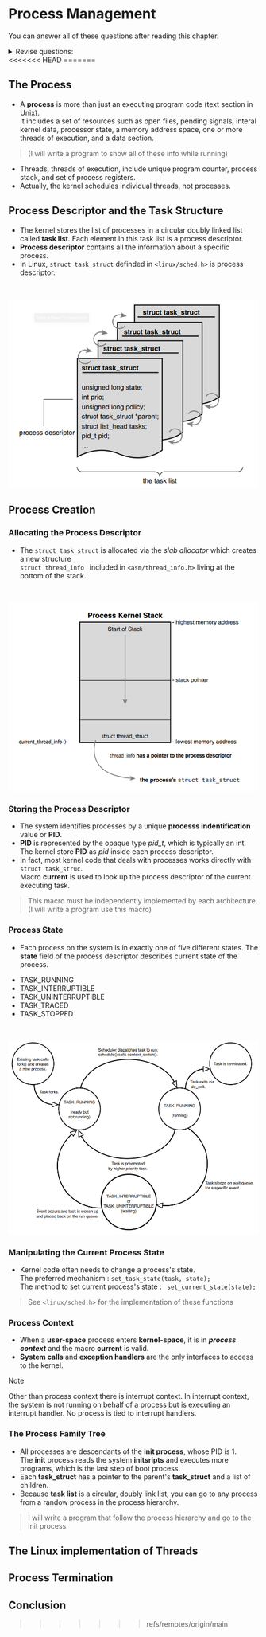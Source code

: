 # Process Management
You can answer all of these questions after reading this chapter.
<details>
    <summary>Revise questions: </summary>

        - What is process ?
        - What is thread ?
        - What is process descriptor? 
        - How does kernel store process descriptors?  
        - How does kernel allocate process descriptors?
        - What is process state and how to manipulate them ?
        - How many process states are there ?
        - What is process context ?
        - What is the first process in system (PID = 1) ?
</details>
<<<<<<< HEAD
=======

## The Process
- A __process__ is more than just an executing program code (text section in Unix).
<br>It includes a set of resources such as open files, pending signals, interal kernel data, processor state, a memory address space, one or more threads of execution, and a data section. 
> (I will write a program to show all of these info while running)
- Threads, threads of execution, include unique program counter, process stack, and set of process registers.
- Actually, the kernel schedules individual threads, not processes.

## Process Descriptor and the Task Structure
- The kernel stores the list of processes in a circular doubly linked list called **task list**. Each element in this task list is a process descriptor.
- **Process descriptor** contains all the information about a specific process. 
- In Linux, ```struct task_struct``` definded in ```<linux/sched.h>``` is process descriptor. 
<br>

![the process desriptor and task list](../imgs/task-list.png)

## Process Creation

### Allocating the Process Descriptor
- The ```struct task_struct``` is allocated via the _slab allocator_ which creates a new structure 
<br>```struct thread_info ``` included in ```<asm/thread_info.h>``` living at the bottom of the stack.
<br>

![the process descriptor and kernel stack](../imgs/kernel-stack.png)

### Storing the Process Descriptor
- The system identifies processes by a unique **processs indentification** value or **PID**.
- **PID** is represented by the opaque type *pid_t*, which is typically an int. <br>
The kernel store **PID** as _pid_ inside each process descriptor.
- In fact, most kernel code that deals with processes works directly with ```struct task_struc```. 
<br>Macro **current** is used to look up the process descriptor of the current executing task.
> This macro must be independently implemented by each architecture. (I will write a program use this macro)

### Process State
- Each process on the system is in exactly one of five different states. The **state** field of the process descriptor describes current state of the process.
+ TASK_RUNNING
+ TASK_INTERRUPTIBLE
+ TASK_UNINTERRUPTIBLE
+ TASK_TRACED
+ TASK_STOPPED
<br>

![flow chart of process state](../imgs/flow-of-process.png)

### Manipulating the Current Process State
- Kernel code often needs to change a process's state. 
<br>The preferred mechanism : ```set_task_state(task, state);```
<br>The method to set current process's state : ``` set_current_state(state);```
> See ```<linux/sched.h>``` for the implementation of these functions

### Process Context
- When a __user-space__ process enters __kernel-space__, it is in ***process context*** and the macro __current__ is valid.
- __System calls__ and __exception handlers__ are the only interfaces to access to the kernel.
> [!NOTE]
> Other than process context there is interrupt context. In interrupt context, the system is not running on behalf of a process but is executing an interrupt handler. No process is tied to interrupt handlers.
    
### The Process Family Tree    
- All processes are descendants of the __init process__, whose PID is 1. 
<br>The __init__ process reads the system __initsripts__ and executes more programs, which is the last step of boot process.
- Each __task_struct__ has a pointer to the parent's __task_struct__ and a list of children.
- Because __task list__ is a circular, doubly link list, you can go to any process from a randow process in the process hierarchy.
> I will write a program that follow the process hierarchy and go to the init process
## The Linux implementation of Threads
## Process Termination
## Conclusion
>>>>>>> refs/remotes/origin/main
